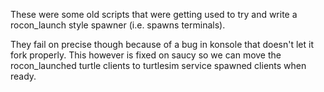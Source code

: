 These were some old scripts that were getting used to try and write a rocon_launch style spawner (i.e. spawns terminals).

They fail on precise though because of a bug in konsole that doesn't let it fork properly. This however is
fixed on saucy so we can move the rocon_launched turtle clients to turtlesim service spawned clients when ready.